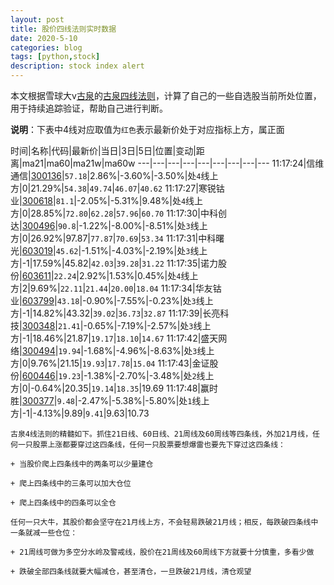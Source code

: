 ```yaml
---
layout: post
title: 股价四线法则实时数据
date: 2020-5-10
categories: blog
tags: [python,stock]
description: stock index alert
---
```



本文根据雪球大v[古泉](https://xueqiu.com/u/7148646888)的[古泉四线法则](https://xueqiu.com/7148646888/130498192)，计算了自己的一些自选股当前所处位置，用于持续追踪验证，帮助自己进行判断。

**说明**：下表中4线对应取值为`红色`表示最新价处于对应指标上方，属正面

时间|名称|代码|最新价|当日|3日|5日|位置|变动|距离|ma21|ma60|ma21w|ma60w
---|---|---|---|---|---|---|---|---
11:17:24|信维通信|[300136](https://xueqiu.com/S/SZ300136)|`57.18`|2.86%|-3.60%|-3.50%|处`4`线上方|0|21.29%|`54.38`|`49.74`|`46.07`|`40.62`
11:17:27|寒锐钴业|[300618](https://xueqiu.com/S/SZ300618)|`81.1`|-2.05%|-5.31%|9.48%|处`4`线上方|0|28.85%|`72.80`|`62.28`|`57.96`|`60.70`
11:17:30|中科创达|[300496](https://xueqiu.com/S/SZ300496)|`90.8`|-1.22%|-8.00%|-8.51%|处`3`线上方|0|26.92%|97.87|`77.87`|`70.69`|`53.34`
11:17:31|中科曙光|[603019](https://xueqiu.com/S/SH603019)|`45.62`|-1.51%|-4.03%|-2.19%|处`3`线上方|-1|17.59%|45.82|`42.03`|`39.28`|`31.22`
11:17:35|诺力股份|[603611](https://xueqiu.com/S/SH603611)|`22.24`|2.92%|1.53%|0.45%|处`4`线上方|2|9.69%|`22.11`|`21.44`|`20.00`|`18.04`
11:17:34|华友钴业|[603799](https://xueqiu.com/S/SH603799)|`43.18`|-0.90%|-7.55%|-0.23%|处`3`线上方|-1|14.82%|43.32|`39.02`|`36.73`|`32.87`
11:17:39|长亮科技|[300348](https://xueqiu.com/S/SZ300348)|`21.41`|-0.65%|-7.19%|-2.57%|处`3`线上方|-1|18.46%|21.87|`19.17`|`18.10`|`14.67`
11:17:42|盛天网络|[300494](https://xueqiu.com/S/SZ300494)|`19.94`|-1.68%|-4.96%|-8.63%|处`3`线上方|0|9.76%|21.15|`19.93`|`17.78`|`15.04`
11:17:43|金证股份|[600446](https://xueqiu.com/S/SH600446)|`19.23`|-1.38%|-2.70%|-3.48%|处`2`线上方|0|-0.64%|20.35|`19.14`|`18.35`|19.69
11:17:48|赢时胜|[300377](https://xueqiu.com/S/SZ300377)|`9.48`|-2.47%|-5.38%|-5.80%|处`1`线上方|-1|-4.13%|9.89|`9.41`|9.63|10.73

```
古泉4线法则的精髓如下。抓住21日线、60日线、21周线及60周线等四条线，外加21月线，任何一只股票上涨都要穿过这四条线，任何一只股票要想爆雷也要先下穿过这四条线：

+ 当股价爬上四条线中的两条可以少量建仓

+ 爬上四条线中的三条可以加大仓位

+ 爬上四条线中的四条可以全仓

任何一只大牛，其股价都会坚守在21月线上方，不会轻易跌破21月线；相反，每跌破四条线中一条就减一些仓位：

+ 21周线可做为多空分水岭及警戒线，股价在21周线及60周线下方就要十分慎重，多看少做

+ 跌破全部四条线就要大幅减仓，甚至清仓，一旦跌破21月线，清仓观望
```